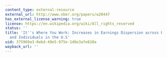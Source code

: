 ```yaml
---
content_type: external-resource
external_url: http://www.nber.org/papers/w20447
has_external_license_warning: true
license: https://en.wikipedia.org/wiki/All_rights_reserved
status: ''
title: 'It''s Where You Work: Increases in Earnings Dispersion across Establishments
  and Individuals in the U.S'
uid: 375969a3-0ebd-49e5-975e-1d6e3afe610a
wayback_url: ''
---
```

